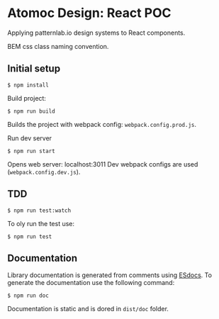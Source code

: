 # Atomoc Design: React POC 
Applying patternlab.io design systems to React components.

BEM css class naming convention.

## Initial setup

```
$ npm install
```

Build project:

```
$ npm run build
```

Builds the project with webpack config: `webpack.config.prod.js`.

Run dev server

```
$ npm run start
```

Opens web server: localhost:3011
Dev webpack configs are used (`webpack.config.dev.js`).

## TDD

```
$ npm run test:watch
```

To oly run the test use:
 
```
$ npm run test
```


## Documentation 

Library documentation is generated from comments using [ESdocs](https://esdoc.org/). To generate the documentation use the following command:

```
$ npm run doc
```

Documentation is static and is dored in `dist/doc` folder.